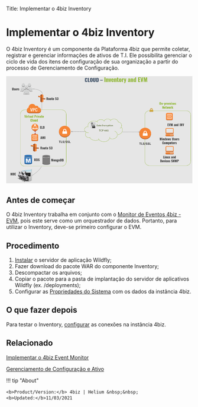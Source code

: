 Title: Implementar o 4biz Inventory

# Implementar o 4biz Inventory

O 4biz Inventory é um componente da Plataforma 4biz que permite coletar, registrar e gerenciar informações de ativos de T.I. Ele possibilita gerenciar o ciclo de vida dos itens de configuração de sua organização a partir do processo de Gerenciamento de Configuração.

![Arquitetura EVM e INV](images/cloud-arch-inv-evm.png)

Antes de começar
------------

O 4biz Inventory trabalha em conjunto com o [Monitor de Eventos 4biz - EVM][1], pois este serve como um orquestrador de dados. Portanto, para utilizar o Inventory, deve-se primeiro configurar o EVM.


## Procedimento

1. [Instalar][2] o servidor de aplicação Wildfly;
2. Fazer download do pacote WAR do componente Inventory;  
3. Descompactar os arquivos;  
4. Copiar o pacote para a pasta de implantação do servidor de aplicativos Wildfly (ex. /deployments);  
5. Configurar as [Propriedades do Sistema][3] com os dados da instância 4biz.

## O que fazer depois  

Para testar o Inventory, [configurar][4] as conexões na instância 4biz.

## Relacionado

[Implementar o 4biz Event Monitor][5]

[Gerenciamento de Configuração e Ativo][6]


[1]:/pt-br/4biz-helium/additional-features/add-ons/event-monitor.html
[2]:/pt-br/4biz-helium/get-started/installation-and-upgrade/perform-installation.html
[3]:/pt-br/4biz-helium/get-started/installation-and-upgrade/perform-installation.html#configuracao-do-system-properties
[4]:/pt-br/4biz-helium/processes/event/configuration/set-inventory-connection.html
[5]:/pt-br/4biz-helium/additional-features/add-ons/event-monitor.html
[6]:/pt-br/4biz-helium/processes/configuration/overview.html



!!! tip "About"

    <b>Product/Version:</b> 4biz | Helium &nbsp;&nbsp;
    <b>Updated:</b>11/03/2021  
	
